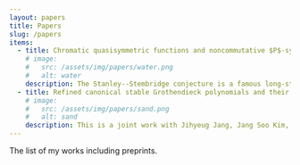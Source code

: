 ```yaml
---
layout: papers
title: Papers
slug: /papers
items:
  - title: Chromatic quasisymmetric functions and noncommutative $P$-symmetric functions
    # image:
    #   src: /assets/img/papers/water.png
    #   alt: water
    description: The Stanley--Stembridge conjecture is a famous long-standing conjecture in algebraic combinatorics.
  - title: Refined canonical stable Grothendieck polynomials and their duals, Part 1
    # image:
    #   src: /assets/img/papers/sand.png
    #   alt: sand
    description: This is a joint work with Jihyeug Jang, Jang Soo Kim, Minho Song, and U-Keun Song.
---
```


The list of my works including preprints.
<br />
<br />
